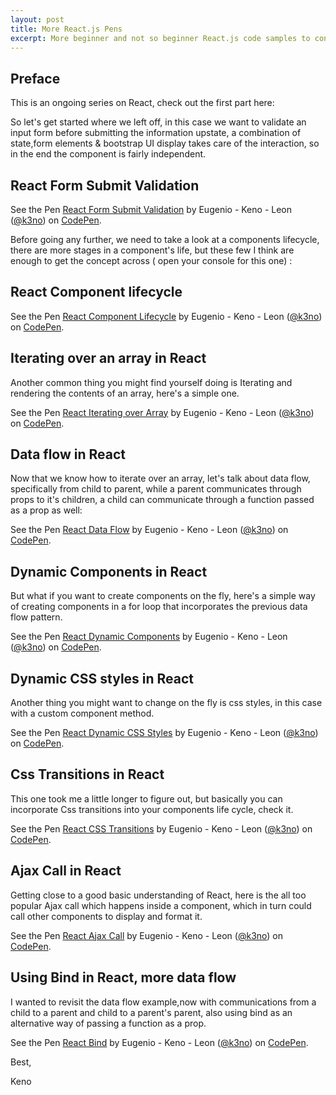 ```yaml
---
layout: post
title: More React.js Pens
excerpt: More beginner and not so beginner React.js code samples to continue learning.
---
```


<h2><b>Preface</b></h2>

This is an ongoing series on React, check out the first part here:


So let's get started where we left off, in this case we want to validate an input form before submitting the information upstate, a combination of state,form elements & bootstrap UI display takes care of the interaction, so in the end the component is fairly independent.

<h2><b>React Form Submit Validation</b></h2>

<p data-height="340" data-theme-id="0" data-slug-hash="KMdMpq" data-default-tab="js,result" data-user="k3no" data-embed-version="2" class="codepen">See the Pen <a href="http://codepen.io/k3no/pen/KMdMpq/">React Form Submit Validation</a> by Eugenio - Keno -  Leon (<a href="http://codepen.io/k3no">@k3no</a>) on <a href="http://codepen.io">CodePen</a>.</p>
<script async src="//assets.codepen.io/assets/embed/ei.js"></script>

Before going any further, we need to take a look at a components lifecycle, there are more stages in a component's life, but these few I think are enough to get the concept across ( open your console for this one) :

<h2><b>React Component lifecycle</b></h2>

<p data-height="340" data-theme-id="0" data-slug-hash="xOZGaP" data-default-tab="js,result" data-user="k3no" data-embed-version="2" class="codepen">See the Pen <a href="http://codepen.io/k3no/pen/xOZGaP/">React Component Lifecycle</a> by Eugenio - Keno -  Leon (<a href="http://codepen.io/k3no">@k3no</a>) on <a href="http://codepen.io">CodePen</a>.</p>
<script async src="//assets.codepen.io/assets/embed/ei.js"></script>


<h2><b>Iterating over an array in React</b></h2>

Another common thing you might find yourself doing is Iterating and rendering the contents of an array, here's a simple one.

<p data-height="340" data-theme-id="0" data-slug-hash="YWwEWg" data-default-tab="js,result" data-user="k3no" data-embed-version="2" class="codepen">See the Pen <a href="http://codepen.io/k3no/pen/YWwEWg/">React  Iterating over Array</a> by Eugenio - Keno -  Leon (<a href="http://codepen.io/k3no">@k3no</a>) on <a href="http://codepen.io">CodePen</a>.</p>
<script async src="//assets.codepen.io/assets/embed/ei.js"></script>

<h2><b>Data flow in React</b></h2>

Now that we know how to iterate over an array, let's talk about data flow, specifically from child to parent, while a parent communicates through props to it's children, a child can communicate through a function passed as a prop as well:

<p data-height="340" data-theme-id="0" data-slug-hash="vKLvPm" data-default-tab="js,result" data-user="k3no" data-embed-version="2" class="codepen">See the Pen <a href="http://codepen.io/k3no/pen/vKLvPm/">React  Data Flow</a> by Eugenio - Keno -  Leon (<a href="http://codepen.io/k3no">@k3no</a>) on <a href="http://codepen.io">CodePen</a>.</p>
<script async src="//assets.codepen.io/assets/embed/ei.js"></script>


<h2><b>Dynamic Components in React</b></h2>

But what if you want to create components on the fly, here's a simple way of creating components in a for loop that incorporates the previous data flow pattern.

<p data-height="340" data-theme-id="0" data-slug-hash="QENwbq" data-default-tab="js,result" data-user="k3no" data-embed-version="2" class="codepen">See the Pen <a href="http://codepen.io/k3no/pen/QENwbq/">React  Dynamic Components</a> by Eugenio - Keno -  Leon (<a href="http://codepen.io/k3no">@k3no</a>) on <a href="http://codepen.io">CodePen</a>.</p>
<script async src="//assets.codepen.io/assets/embed/ei.js"></script>


<h2><b>Dynamic CSS styles in React</b></h2>

Another thing you might want to change on the fly is css styles, in this case with a custom component method.

<p data-height="340" data-theme-id="0" data-slug-hash="gMrKbX" data-default-tab="js,result" data-user="k3no" data-embed-version="2" class="codepen">See the Pen <a href="http://codepen.io/k3no/pen/gMrKbX/">React  Dynamic CSS Styles</a> by Eugenio - Keno -  Leon (<a href="http://codepen.io/k3no">@k3no</a>) on <a href="http://codepen.io">CodePen</a>.</p>
<script async src="//assets.codepen.io/assets/embed/ei.js"></script>


<h2><b>Css Transitions in React</b></h2>

This one took me a little longer to figure out, but basically you can incorporate Css transitions into your components life cycle, check it.

<p data-height="340" data-theme-id="0" data-slug-hash="vKKJmY" data-default-tab="js,result" data-user="k3no" data-embed-version="2" class="codepen">See the Pen <a href="http://codepen.io/k3no/pen/vKKJmY/">React  CSS Transitions</a> by Eugenio - Keno -  Leon (<a href="http://codepen.io/k3no">@k3no</a>) on <a href="http://codepen.io">CodePen</a>.</p>
<script async src="//assets.codepen.io/assets/embed/ei.js"></script>


<h2><b>Ajax Call in React</b></h2>

Getting close to a good basic understanding of React, here is the all too popular Ajax call which happens inside a component, which in turn could call other components to display and format it.

<p data-height="340" data-theme-id="0" data-slug-hash="bewEpE" data-default-tab="js,result" data-user="k3no" data-embed-version="2" class="codepen">See the Pen <a href="http://codepen.io/k3no/pen/bewEpE/">React Ajax Call</a> by Eugenio - Keno -  Leon (<a href="http://codepen.io/k3no">@k3no</a>) on <a href="http://codepen.io">CodePen</a>.</p>
<script async src="//assets.codepen.io/assets/embed/ei.js"></script>


<h2><b>Using Bind in React, more data flow</b></h2>

I wanted to revisit the data flow example,now with communications from a child to a parent and child to a parent's parent, also using bind as an alternative way of passing a function as a prop.

<p data-height="340" data-theme-id="0" data-slug-hash="NrRpJg" data-default-tab="js,result" data-user="k3no" data-embed-version="2" class="codepen">See the Pen <a href="http://codepen.io/k3no/pen/NrRpJg/">React Bind</a> by Eugenio - Keno -  Leon (<a href="http://codepen.io/k3no">@k3no</a>) on <a href="http://codepen.io">CodePen</a>.</p>
<script async src="//assets.codepen.io/assets/embed/ei.js"></script>

Best,

Keno
